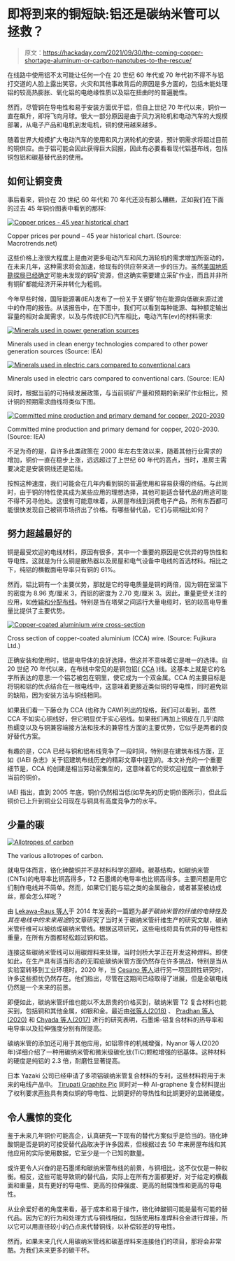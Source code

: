# 即将到来的铜短缺:铝还是碳纳米管可以拯救？

> 原文：<https://hackaday.com/2021/09/30/the-coming-copper-shortage-aluminum-or-carbon-nanotubes-to-the-rescue/>

在线路中使用铝不太可能让任何一个在 20 世纪 60 年代或 70 年代初不得不与铝打交道的人脸上露出笑容。火灾和其他事故背后的原因是多方面的，包括未能处理铝的较高热膨胀、氧化铝的电绝缘性质以及铝在扭曲时的普遍脆性。

然而，尽管铜在导电性和易于安装方面优于铝，但自上世纪 70 年代以来，铜价一直在飙升，即将飞向月球。很大一部分原因是由于风力涡轮机和电动汽车的大规模部署，从电子产品和电机到发电机，铜的使用越来越多。

随着世界大规模扩大电动汽车的使用和风力涡轮机的安装，预计铜需求将超过目前的铜供应。由于铝可能会因此获得巨大回报，因此有必要看看现代铝基布线，包括铜包铝和碳基替代品的使用。

## 如何让铜变贵

事后看来，铜价在 20 世纪 60 年代和 70 年代还没有那么糟糕，正如我们在下面的过去 45 年铜价图表中看到的那样:

[![Copper prices - 45 year historical chart](img/3d9ad6c88c994c332ea46a584348ee01.png)](https://hackaday.com/wp-content/uploads/2021/09/copper_prices_45_year_historical_chart.png)

Copper prices per pound – 45 year historical chart. (Source: Macrotrends.net)

这些价格上涨很大程度上是由对更多电动汽车和风力涡轮机的需求增加所驱动的，在未来几年，这种需求将会加速，给现有的供应带来进一步的压力。虽然[美国地质勘探局已经确定](https://pubs.usgs.gov/fs/2014/3004/)可能未发现的铜矿资源，但这确实需要建立采矿作业，而且并非所有铜矿都能经济开采并转化为粗铜。

今年早些时候，国际能源署(IEA)发布了一份关于关键矿物在能源向低碳来源过渡中的作用的报告。从该报告中，在下图中，我们可以看到每种能源、每种额定输出容量的相对金属需求，以及与传统(ICE)汽车相比，电动汽车(ev)的材料需求:

[![Minerals used in power generation sources](img/37f7d7cdd8ba1e7a671d3aa248ca1a2e.png)](https://hackaday.com/wp-content/uploads/2021/09/minerals-used-in-clean-energy-technologies-compared-to-other-power-generation-sources-1.png)

Minerals used in clean energy technologies compared to other power generation sources (Source: IEA)

[![Minerals used in electric cars compared to conventional cars ](img/72f6585c627d8bd0d99446c869c0acc0.png)](https://hackaday.com/wp-content/uploads/2021/09/minerals-used-in-electric-cars-compared-to-conventional-cars.png)

Minerals used in electric cars compared to conventional cars. (Source: IEA)

同时，根据当前的可持续发展政策，与当前铜矿产量和预期的新采矿作业相比，预计铜的预期需求曲线将类似下图。

[![Committed mine production and primary demand for copper, 2020-2030 ](img/d2e7a55b2b591ddfdc7d23978c1735aa.png)](https://hackaday.com/wp-content/uploads/2021/09/committed-mine-production-and-primary-demand-for-copper-2020-2030.png)

Committed mine production and primary demand for copper, 2020-2030\. (Source: IEA)

不足为奇的是，自许多此类政策在 2000 年左右生效以来，随着其他行业需求的增加，铜价一直在稳步上涨，远远超过了上世纪 60 年代的高点，当时，准房主需要决定是安装铜线还是铝线。

按照这种速度，我们可能会在几年内看到铜的普遍使用和容易获得的终结。与此同时，由于铜的特性使其成为某些应用的理想选择，其他可能适合替代品的用途可能不得不另寻他处。这很有可能意味着，从房屋布线到消费电子产品，所有东西都可能很快发现自己被铜市场挤出了价格。有哪些替代品，它们与铜相比如何？

## 努力超越最好的

铜是最受欢迎的电线材料，原因有很多，其中一个重要的原因是它优异的导热性和导电性。这就是为什么铜是散热器以及房屋和电气设备中电线的首选材料。相比之下，纯铝的横截面电导率只有铜的 61%。

然而，铝比铜有一个主要优势，那就是它的导电质量是铜的两倍，因为铜在室温下的密度为 8.96 克/厘米 3，而铝的密度为 2.70 克/厘米 3。因此，重量更受关注的应用，如[传输和分配布线](https://aluminiumleader.com/application/electrical_engineering/)。特别是当在塔架之间运行大量电缆时，铝的较高电导重量比提供了主要优势。

[![Copper-coated aluminium wire cross-section](img/a16a3af0ed5c4584db83e84c2ce696ee.png)](https://hackaday.com/wp-content/uploads/2021/09/copper-coated-aluminium-wire-cross-section.jpg)

Cross section of copper-coated aluminium (CCA) wire. (Source: Fujikura Ltd.)

正确安装和使用时，铝是电导体的良好选择，但这并不意味着它是唯一的选择。自 20 世纪 70 年代以来，在布线中常见的是铜包铝( [CCA](https://en.wikipedia.org/wiki/Copper-clad_aluminium_wire) )线。这基本上就是它的名字所表达的意思:一个铝芯被包在铜里，使它成为一个双金属。CCA 的主要目标是将铜和铝的优点结合在一根电线中，这意味着更接近类似铜的导电性，同时避免铝的缺陷，因为安装方法与铜线相同。

如果我们看一下藤仓为 CCA (也称为 CAW)列出的规格，我们可以看到，虽然 CCA 不如实心铜线好，但它明显优于实心铝线。如果我们再加上铜皮在几乎消除热蠕变以及与铜兼容端接方法和技术的兼容性方面的主要优势，它似乎是两者的良好替代方案。

有趣的是，CCA 已经与铜和铝布线竞争了一段时间，特别是在建筑布线方面，正如《IAEI 杂志》关于铝建筑布线历史的精彩文章中提到的。本文补充的一个重要细节是，CCA 的创建是相当劳动密集型的，这意味着它的受欢迎程度一直依赖于当前的铜价。

IAEI 指出，直到 2005 年底，铜价仍然相当低(如早先的历史铜价图所示)，但此后铜价已上升到铜业公司现在与铜具有高度竞争力的水平。

## 少量的碳

[![Allotropes of carbon](img/ff2e83388e3974462c4ea35d2c5b2806.png)](https://hackaday.com/wp-content/uploads/2021/06/allotropes_of_carbon.png)

The various allotropes of carbon.

就电导体而言，铬化砷酸铜并不是材料科学的巅峰。碳基结构，如碳纳米管(CNTs)的电导率比铜高得多，T2 石墨烯的电导率也比铜高得多。主要问题是用它们制作电线并不简单。然而，如果它们能与铝之类的金属融合，或者甚至被纺成丝，那会怎么样呢？

由 [Lekawa-Raus 等人](https://onlinelibrary.wiley.com/doi/10.1002/adfm.201303716)于 2014 年发表的一篇题为*基于碳纳米管的纤维的电特性及其在电线中的未来用途*的文章研究了当时关于碳纳米管纤维生产的研究文献，碳纳米管纤维可以被纺成碳纳米管线。根据这项研究，这些电线将具有优异的导电性和重量，在所有方面都轻松超过铜和铝。

连接这些碳纳米管线可以用碳焊料来处理，当时剑桥大学正在开发这种焊料。即使如此，在生产具有适当形态的无瑕疵碳纳米管方面仍然存在许多挑战，特别是当从实验室转移到工业环境时。2020 年，当 [Cesano 等人](https://www.frontiersin.org/articles/10.3389/fmats.2020.00219/full)进行另一项回顾性研究时，许多这些担忧仍然存在。他们指出，尽管在这期间已经取得了进展，但是全碳电线仍然是一个未来的前景。

即便如此，碳纳米管纤维也能以不太昂贵的价格买到，碳纳米管 T2 复合材料也能买到，包括铜和其他金属，如银和金。最近由[张等人(2018)](https://www.sciencedirect.com/science/article/abs/pii/S0925838818311071) 、 [Pradhan 等人(2020)](https://aip.scitation.org/doi/10.1063/5.0008786#) 和 [Chyada 等人(2017)](https://www.sciencedirect.com/science/article/pii/S1876610217325973) 进行的研究表明，石墨烯-铝复合材料的热导率和电导率以及拉伸强度分别有所提高。

碳纳米管的添加还可用于其他应用，如铝零件的机械增强，Nyanor 等人(2020 年)详细介绍了一种用碳纳米管和微米级碳化钛(TiC)颗粒增强的铝基体。这种材料的硬度是纯铝的 2.3 倍，耐磨性显著提高。

日本 Yazaki 公司已经申请了多项铝碳纳米管复合材料的专利，这些材料将用于未来的电线产品中。 [Tirupati Graphite Plc](https://www.bloomberg.com/profile/company/TGR:LN) 同时对一种 Al-graphene 复合材料提出了权利要求[声称](https://ir.wrendesign.agency/tirupati/regulatory-news/news/34)具有类似铜的导电性、比铜更好的导热性和比铜更好的显微硬度。

## 令人震惊的变化

鉴于未来几年铜价可能高企，认真研究一下现有的替代方案似乎是恰当的。铬化砷酸铜是否是铜的可接受替代品取决于许多因素，但根据过去 50 年来房屋布线和其他应用的实际使用数据，它至少是一个已知的数量。

或许更令人兴奋的是石墨烯和碳纳米管布线的前景，与铜相比，这不仅仅是一种权衡。相反，这些可能导致铜的替代品，实际上在所有方面都更好，对于给定的横截面和重量，具有更好的导电性、更高的拉伸强度、更高的耐腐蚀性和更高的导电性。

从业余爱好者的角度来看，基于成本和易于操作，铬化砷酸铜可能是最有可能的替代品。因为它的行为和处理方式与铜线相似，包括使用标准焊料合金进行焊接，所以它可以用直径较小的凸点来代替铜线，以补偿较差的导电性。

然而，如果未来几代人用碳纳米管线和碳基焊料来连接他们的项目，那将会非常酷。为我们未来更多的碳干杯。